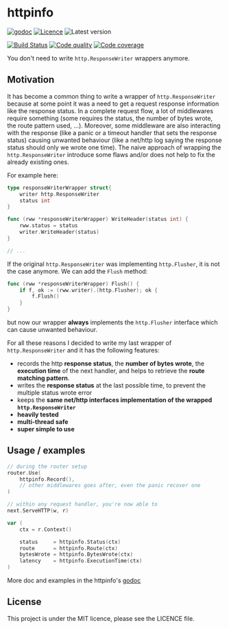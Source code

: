 # httpinfo

[![godoc](https://img.shields.io/badge/godoc-reference-blue.svg?style=for-the-badge)](https://godoc.org/github.com/krostar/httpinfo)
[![Licence](https://img.shields.io/github/license/krostar/httpinfo.svg?style=for-the-badge)](https://tldrlegal.com/license/mit-license)
![Latest version](https://img.shields.io/github/tag/krostar/httpinfo.svg?style=for-the-badge)

[![Build Status](https://img.shields.io/travis/krostar/httpinfo/master.svg?style=for-the-badge)](https://travis-ci.org/krostar/httpinfo)
[![Code quality](https://img.shields.io/codacy/grade/6b68f760c0dc4ba6abf34078f30c5a87/master.svg?style=for-the-badge)](https://app.codacy.com/project/krostar/httpinfo/dashboard)
[![Code coverage](https://img.shields.io/codacy/coverage/6b68f760c0dc4ba6abf34078f30c5a87.svg?style=for-the-badge)](https://app.codacy.com/project/krostar/httpinfo/dashboard)

You don't need to write `http.ResponseWriter` wrappers anymore.

## Motivation

It has become a common thing to write a wrapper of `http.ResponseWriter` because at some point it was a need to get a request response information like the response status. In a complete request flow, a lot of middlewares require something (some requires the status, the number of bytes wrote, the route pattern used, ...). Moreover, some middleware are also interacting with the response (like a panic or a timeout handler that sets the response status) causing unwanted behaviour (like a net/http log saying the response status should only we wrote one time). The naive approach of wrapping the `http.ResponseWriter` introduce some flaws and/or does not help to fix the already existing ones.

For example here:

```go
type responseWriterWrapper struct{
    writer http.ResponseWriter
    status int
}

func (rww *responseWriterWrapper) WriteHeader(status int) {
    rww.status = status
    writer.WriteHeader(status)
}

// ...
```

If the original `http.ResponseWriter` was implementing `http.Flusher`, it is not the case anymore. We can add the `Flush` method:

```go
func (rww *responseWriterWrapper) Flush() {
    if f, ok := (rww.writer).(http.Flusher); ok {
        f.Flush()
    }
}
```

but now our wrapper **always** implements the `http.Flusher` interface which can cause unwanted behaviour.

For all these reasons I decided to write my last wrapper of `http.ResponseWriter` and it has the following features:

-   records the http **response status**, the **number of bytes wrote**, the **execution time** of the next handler, and helps to retrieve the **route matching pattern**.
-   writes the **response status** at the last possible time, to prevent the multiple status wrote error
-   keeps the **same net/http interfaces implementation of the wrapped `http.ResponseWriter`**
-   **heavily tested**
-   **multi-thread safe**
-   **super simple to use**

## Usage / examples

```go
// during the router setup
router.Use(
    httpinfo.Record(),
    // other middlewares goes after, even the panic recover one
)

// within any request handler, you're now able to
next.ServeHTTP(w, r)

var (
    ctx = r.Context()

    status     = httpinfo.Status(ctx)
    route      = httpinfo.Route(ctx)
    bytesWrote = httpinfo.BytesWrote(ctx)
    latency    = httpinfo.ExecutionTime(ctx)
)
```

More doc and examples in the httpinfo's [godoc](https://godoc.org/github.com/krostar/httpinfo)

## License

This project is under the MIT licence, please see the LICENCE file.
